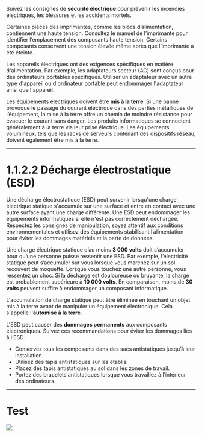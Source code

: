 

Suivez les consignes de **sécurité électrique** pour prévenir les incendies électriques, les blessures et les accidents mortels.

Certaines pièces des imprimantes, comme les blocs d’alimentation, contiennent une haute tension. Consultez le manuel de l’imprimante pour identifier l’emplacement des composants haute tension. Certains composants conservent une tension élevée même après que l’imprimante a été éteinte.

Les appareils électriques ont des exigences spécifiques en matière d'alimentation. Par exemple, les adaptateurs secteur (AC) sont conçus pour des ordinateurs portables spécifiques. 
Utiliser un adaptateur avec un autre type d'appareil ou d'ordinateur portable peut endommager l'adaptateur ainsi que l'appareil.

Les équipements électriques doivent être **mis à la terre**. Si une panne provoque le passage du courant électrique dans des parties métalliques de l’équipement, la mise à la terre offre un chemin de moindre résistance pour évacuer le courant sans danger. 
Les produits informatiques se connectent généralement à la terre via leur prise électrique. Les équipements volumineux, tels que les racks de serveurs contenant des dispositifs réseau, doivent également être mis à la terre.



---
# 1.1.2.2 Décharge électrostatique (ESD)

Une décharge électrostatique (ESD) peut survenir lorsqu'une charge électrique statique s'accumule sur une surface et entre en contact avec une autre surface ayant une charge différente. Une ESD peut endommager les équipements informatiques si elle n'est pas correctement déchargée. Respectez les consignes de manipulation, soyez attentif aux conditions environnementales et utilisez des équipements stabilisant l’alimentation pour éviter les dommages matériels et la perte de données.

Une charge électrique statique d’au moins **3 000 volts** doit s’accumuler pour qu’une personne puisse ressentir une ESD. Par exemple, l’électricité statique peut s’accumuler sur vous lorsque vous marchez sur un sol recouvert de moquette. Lorsque vous touchez une autre personne, vous ressentez un choc. Si la décharge est douloureuse ou bruyante, la charge est probablement supérieure à **10 000 volts**. En comparaison, moins de **30 volts** peuvent suffire à endommager un composant informatique. 

L'accumulation de charge statique peut être éliminée en touchant un objet mis à la terre avant de manipuler un équipement électronique. Cela s'appelle l'**automise à la terre**.

L'ESD peut causer des **dommages permanents** aux composants électroniques. Suivez ces recommandations pour éviter les dommages liés à l’ESD :

- Conservez tous les composants dans des sacs antistatiques jusqu’à leur installation.
- Utilisez des tapis antistatiques sur les établis.
- Placez des tapis antistatiques au sol dans les zones de travail.
- Portez des bracelets antistatiques lorsque vous travaillez à l’intérieur des ordinateurs.



-----

# Test

<img class="img-center" src="C:\Users\anesc\OneDrive\Bureau\GIT_MNS\prise-de-notes-ANESC0\images\Cisco\Pasted image 20241216161237.png">
